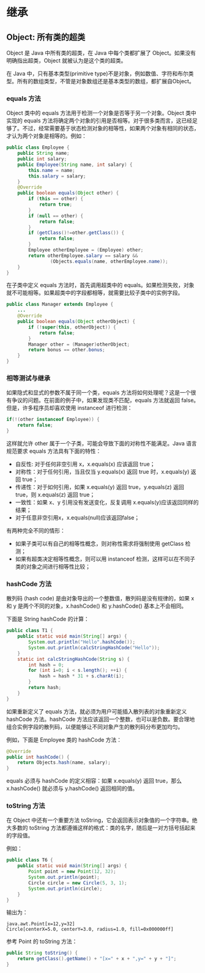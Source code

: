 # 继承

## Object: 所有类的超类

Object 是 Java 中所有类的超类，在 Java 中每个类都扩展了 Object。如果没有明确指出超类，Object 就被认为是这个类的超类。

在 Java 中，只有基本类型(primitive type)不是对象，例如数值、字符和布尔类型。所有的数组类型，不管是对象数组还是基本类型的数组，都扩展自Object。

### equals 方法

Object 类中的 equals 方法用于检测一个对象是否等于另一个对象。Object 类中实现的 equals 方法将确定两个对象的引用是否相等。对于很多类而言，这已经足够了。不过，经常需要基于状态检测对象的相等性，如果两个对象有相同的状态，才认为两个对象是相等的。例如：
```java
public class Employee {
    public String name;
    public int salary;
    public Employee(String name, int salary) {
        this.name = name;
        this.salary = salary;
    }
    @Override
    public boolean equals(Object other) {
        if (this == other) {
            return true;
        }
        if (null == other) {
            return false;
        }
        if (getClass()!=other.getClass()) {
            return false;
        }
        Employee otherEmployee = (Employee) other;
        return otherEmployee.salary == salary &&
                (Objects.equals(name, otherEmployee.name));
    }
}
```
在子类中定义 equals 方法时，首先调用超类中的 equals。如果检测失败，对象就不可能相等。如果超类中的字段都相等，就需要比较子类中的实例字段。
```java
public class Manager extends Employee {
    ...
    @Override
    public boolean equals(Object otherObject) {
        if (!super(this, otherObject)) {
            return false;
        }
        Manager other = (Manager)otherObject;
        return bonus == other.bonus;
    }
}
```

### 相等测试与继承

如果隐式和显式的参数不属于同一个类，equals 方法将如何处理呢？这是一个很有争议的问题。在前面的例子中，如果发现类不匹配，equals 方法就返回 false。但是，许多程序员却喜欢使用 instanceof 进行检测：
```java
if(!(other instanceof Employee)) {
    return false;
}
```
这样就允许 other 属于一个子类，可能会导致下面的对称性不能满足。Java 语言规范要求 equals 方法具有下面的特性：
- 自反性: 对于任何非空引用 x，x.equals(x) 应该返回 true；
- 对称性：对于任何引用，当且仅当 y.equals(x) 返回 true 时，x.equals(y) 返回 true；
- 传递性：对于如何引用，如果 x.equals(y) 返回 true，y.equals(z) 返回 true，则 x.equals(z) 返回 true；
- 一致性：如果 x、y 引用没有发送变化，反复调用 x.equals(y)应该返回同样的结果；
- 对于任意非空引用x，x.equals(null)应该返回false；

有两种完全不同的情形：
- 如果子类可以有自己的相等性概念，则对称性需求将强制使用 getClass 检测；
- 如果有超类决定相等性概念，则可以用 instanceof 检测，这样可以在不同子类的对象之间进行相等性比较；

### hashCode 方法

散列码 (hash code) 是由对象导出的一个整数值，散列码是没有规律的，如果 x 和 y 是两个不同的对象，x.hashCode() 和 y.hashCode() 基本上不会相同。

下面是 String hashCode 的计算：
```java
public class T1 {
    public static void main(String[] args) {
        System.out.println("Hello".hashCode());
        System.out.println(calcStringHashCode("Hello"));
    }
    static int calcStringHashCode(String s) {
        int hash = 0;
        for (int i=0; i < s.length(); ++i) {
            hash = hash * 31 + s.charAt(i);
        }
        return hash;
    }
}
```
如果重新定义了 equals 方法，就必须为用户可能插入散列表的对象重新定义 hashCode 方法。hashCode 方法应该返回一个整数，也可以是负数。要合理地组合实例字段的散列码，以便能够让不同对象产生的散列码分布更加均匀。

例如，下面是 Employee 类的 hashCode 方法：
```java
@Override
public int hashCode() {
    return Objects.hash(name, salary);
}
```
equals 必须与 hashCode 的定义相容：如果 x.equals(y) 返回 true，那么 x.hashCode() 就必须与 y.hashCode() 返回相同的值。

### toString 方法

在 Object 中还有一个重要方法 toString，它会返回表示对象值的一个字符串。绝大多数的 toString 方法都遵循这样的格式：类的名字，随后是一对方括号括起来的字段值。

例如：
```java
public class T6 {
    public static void main(String[] args) {
        Point point = new Point(12, 32);
        System.out.println(point);
        Circle circle = new Circle(5, 3, 1);
        System.out.println(circle);
    }
}
```
输出为：
```
java.awt.Point[x=12,y=32]
Circle[centerX=5.0, centerY=3.0, radius=1.0, fill=0x000000ff]
```
参考 Point 的 toString 方法：
```java
public String toString() {
    return getClass().getName() + "[x=" + x + ",y=" + y + "]";
}
```


